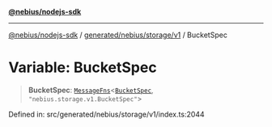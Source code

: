 [**@nebius/nodejs-sdk**](../../../../../README.md)

---

[@nebius/nodejs-sdk](../../../../../README.md) / [generated/nebius/storage/v1](../README.md) / BucketSpec

# Variable: BucketSpec

> **BucketSpec**: [`MessageFns`](../../../../../runtime/protos/core/interfaces/MessageFns.md)\<[`BucketSpec`](../interfaces/BucketSpec.md), `"nebius.storage.v1.BucketSpec"`\>

Defined in: src/generated/nebius/storage/v1/index.ts:2044
